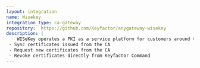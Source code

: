 ```yaml
---
layout: integration
name: Wisekey
integration_type: ca-gateway
repository:  https://github.com/Keyfactor/anygateway-wisekey
description: |
    WISeKey operates a PKI as a service platform for customers around the globe.  The AnyGateway solution for Wisekey is designed to allow Keyfactor Command the ability to: 
 - Sync certificates issued from the CA 
 - Request new certificates from the CA 
 - Revoke certificates directly from Keyfactor Command
--- 
```

